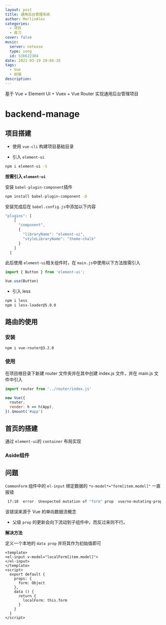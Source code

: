 ```yaml
---
layout: post
title: 通用后台管理系统
author: MerlinAlex
categories:
  - 项目
  - 练习
cover: false
music:
  server: netease
  type: song
  id: 536622304
date: 2022-03-19 20:04:18
tags:
  - Vue
  - 前端
description:
---
```


基于 Vue + Element UI + Vuex + Vue Router 实现通用后台管理项目

<!-- more -->

# backend-manage

## 项目搭建

- 使用 `vue-cli` 构建项目基础目录

- 引入 `element-ui`

```bash
npm i element-ui -S
```

**按需引入 `element-ui`**

安装 `babel-plugin-component`插件

```bash
npm install babel-plugin-component -D
```

安装完成后在 `babel.config.js`中添加以下内容

```js
"plugins": [
    [
      "component",
      {
        "libraryName": "element-ui",
        "styleLibraryName": "theme-chalk"
      }
    ]
  ]
```

此后使用 `element-ui`相关组件时，在 `main.js`中使用以下方法按需引入

```js
import { Button } from 'element-ui';

Vue.use(Button)
```

- 引入 less

```bash 
npm i less
npm i less-loader@5.0.0
```



## 路由的使用

### 安装

```bash
npm i vue-router@3.2.0
```

### 使用

在项目根目录下新建 router 文件夹并在其中创建 index.js 文件，并在 main.js 文件中引入

```js
import router from '../router/index.js'

new Vue({
  router,
  render: h => h(App),
}).$mount('#app')

```

## 首页的搭建

通过 `element-ui`的 `container` 布局实现

### Aside组件


## 问题

`CommonForm` 组件中的 `el-input` 绑定数据的 `*v-model*="form[item.model]"` 一直报错

```sh
 17:18  error  Unexpected mutation of "form" prop  vue/no-mutating-props
```

该错误来源于 Vue 的单向数据流概念

- 父级 `prop` 的更新会向下流动到子组件中，而反过来则不行。

**解决方法**

定义一个本地的 `data prop` 并将其作为初始值即可

```vue
<template>
<el-input v-model="localForm[item.model]">
</el-input>
</template>
<script>
  export default {
    props: {
      form: Object
    },
    data () {
      return {
        localForm: this.form
      }
    }
  }
</script>
```

